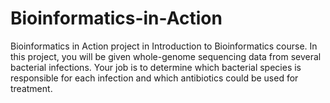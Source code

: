 # Bioinformatics-in-Action
Bioinformatics in Action project in Introduction to Bioinformatics course. In this project, you will be given whole-genome sequencing data from several bacterial infections. Your job is to determine which bacterial species is responsible for each infection and which antibiotics could be used for treatment.

